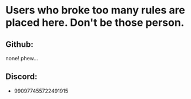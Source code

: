 # Users who broke too many rules are placed here. Don't be those person.

## Github:
none! phew...


## Discord:
- 990977455722491915